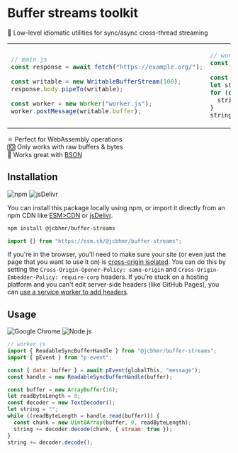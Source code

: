 # Buffer streams toolkit

🌊 Low-level idiomatic utilities for sync/async cross-thread streaming

<table align="center"><td>

```js
// main.js
const response = await fetch("https://example.org/");

const writable = new WritableBufferStream(100);
response.body.pipeTo(writable);

const worker = new Worker("worker.js");
worker.postMessage(writable.buffer);
```

<td>

```js
// worker.js
const syncStream = new ReadableBufferSyncStream(buffer);

const decoder = new TextDecoder();
let string = "";
for (const chunk of syncStream) {
  string += decoder.decode(chunk, { stream: true });
}
string += decoder.decode();
```

</table>

⚛️ Perfect for WebAssembly operations \
🔟 Only works with raw buffers & bytes \
💽 Works great with [BSON]

## Installation

![npm](https://img.shields.io/static/v1?style=for-the-badge&message=npm&color=CB3837&logo=npm&logoColor=FFFFFF&label=)
![jsDelivr](https://img.shields.io/static/v1?style=for-the-badge&message=jsDelivr&color=E84D3D&logo=jsDelivr&logoColor=FFFFFF&label=)

You can install this package locally using npm, or import it directly from an
npm CDN like [ESM>CDN] or [jsDelivr].

```sh
npm install @jcbhmr/buffer-streams
```

```js
import {} from "https://esm.sh/@jcbhmr/buffer-streams";
```

If you're in the browser, you'll need to make sure your site (or even just the
page that you want to use it on) is [cross-origin isolated]. You can do this by
setting the `Cross-Origin-Opener-Policy: same-origin` and
`Cross-Origin-Embedder-Policy: require-corp` headers. If you're stuck on a
hosting platform and you can't edit server-side headers (like GitHub Pages), you
can [use a service worker to add headers].

## Usage

![Google Chrome](https://img.shields.io/static/v1?style=for-the-badge&message=Google+Chrome&color=4285F4&logo=Google+Chrome&logoColor=FFFFFF&label=)
![Node.js](https://img.shields.io/static/v1?style=for-the-badge&message=Node.js&color=339933&logo=Node.js&logoColor=FFFFFF&label=)

```js
// worker.js
import { ReadableSyncBufferHandle } from "@jcbhmr/buffer-streams";
import { pEvent } from "p-event";

const { data: buffer } = await pEvent(globalThis, "message");
const handle = new ReadableSyncBufferHandle(buffer);

const buffer = new ArrayBuffer(16);
let readByteLength = 0;
const decoder = new TextDecoder();
let string = "";
while ((readByteLength = handle.read(buffer))) {
  const chunk = new Uint8Array(buffer, 0, readByteLength);
  string += decoder.decode(chunk, { stream: true });
}
string += decoder.decode();
```

<!-- prettier-ignore-start -->
[ESM>CDN]: https://esm.sh/
[jsdelivr]: https://www.jsdelivr.com/esm
[cross-origin isolated]: https://web.dev/cross-origin-isolation-guide/
[use a service worker to add headers]: https://dev.to/stefnotch/enabling-coop-coep-without-touching-the-server-2d3n
[bson]: https://bsonspec.org/
<!-- prettier-ignore-end -->

